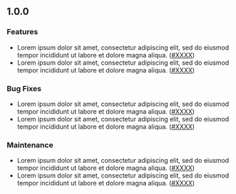 ## 1.0.0

### Features

- Lorem ipsum dolor sit amet, consectetur adipiscing elit, sed do eiusmod tempor incididunt ut labore et dolore magna aliqua. ([#XXXX](#))
- Lorem ipsum dolor sit amet, consectetur adipiscing elit, sed do eiusmod tempor incididunt ut labore et dolore magna aliqua. ([#XXXX](#))

### Bug Fixes

- Lorem ipsum dolor sit amet, consectetur adipiscing elit, sed do eiusmod tempor incididunt ut labore et dolore magna aliqua. ([#XXXX](#))
- Lorem ipsum dolor sit amet, consectetur adipiscing elit, sed do eiusmod tempor incididunt ut labore et dolore magna aliqua. ([#XXXX](#))

### Maintenance

- Lorem ipsum dolor sit amet, consectetur adipiscing elit, sed do eiusmod tempor incididunt ut labore et dolore magna aliqua. ([#XXXX](#))
- Lorem ipsum dolor sit amet, consectetur adipiscing elit, sed do eiusmod tempor incididunt ut labore et dolore magna aliqua. ([#XXXX](#))